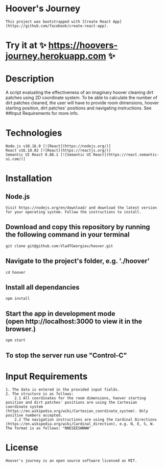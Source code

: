# Hoover's Journey
    This project was bootstrapped with [Create React App](https://github.com/facebook/create-react-app).



# Try it at :sparkles:  https://hoovers-journey.herokuapp.com :sparkles:



# Description

A script evaluating the effectiveness of an imaginary hoover cleaning dirt patches using 2D coordinate system.
To be able to calculate the number of dirt patches cleaned, the user will have to provide room dimensions, 
hoover starting position, dirt patches' positions and navigating instructions.
See ##Input Requirements for more info.



# Technologies

    Node.js v10.16.0 [![React](https://nodejs.org/)]
    React v16.10.02 [![React](https://reactjs.org/)]
    Semantic UI React 0.88.1 [![Semantic UI React](https://react.semantic-ui.com/)]


# Installation

## Node.js

    Visit https://nodejs.org/en/download/ and download the latest version for your operating system. Follow the instructions to install.

## Download and copy this repository by running the following command in your terminal

    git clone git@github.com:VladTGeorgiev/hoover.git

## Navigate to the project's folder, e.g. './hoover'

    cd hoover

## Install all dependancies

    npm install

## Start the app in development mode (open http://localhost:3000 to view it in the browser.)

    npm start

## To stop the server run use "Control-C"



# Input Requirements
    1. The data is entered in the provided input fields.
    2. The structure is as follows:
        2.1 All coordinates for the room dimensions, hoover starting position and dirt patches' positions are using the Cartesian coordinate system (https://en.wikipedia.org/wiki/Cartesian_coordinate_system). Only positive numbers accepted.
        2.2 The navigation instructions are using the Cardinal Directions (https://en.wikipedia.org/wiki/Cardinal_direction), e.g. N, E, S, W. The format is as follows: "NNESEESWNWW"



# License
    Hoover's journey is an open source software licensed as MIT.